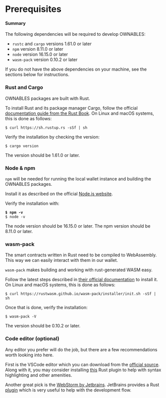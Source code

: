 # Prerequisites

#### Summary

The following dependencies will be required to develop OWNABLES:

* `rustc` and `cargo` versions 1.61.0 or later
* `npm` version 8.11.0 or later
* `node` version 16.15.0 or later
* `wasm-pack` version 0.10.2 or later

If you do not have the above dependencies on your machine, see the sections below for instructions.

### Rust and Cargo

OWNABLES packages are built with Rust.

To install Rust and its package manager Cargo, follow the official [documentation guide from the Rust Book](https://doc.rust-lang.org/cargo/getting-started/installation.html). On Linux and macOS systems, this is done as follows:

```shell-session
$ curl https://sh.rustup.rs -sSf | sh
```

Verify the installation by checking the version:

```shell-session
$ cargo version
```

The version should be 1.61.0 or later.

### Node & npm

`npm` will be needed for running the local wallet instance and building the OWNABLES packages.

Install it as described on the official [Node.js website](https://nodejs.org/en/download/).

Verify the installation with:

<pre class="language-shell-session"><code class="lang-shell-session"><strong>$ npm -v
</strong>$ node -v
</code></pre>

The node version should be 16.15.0 or later. The npm version should be 8.11.0 or later.

### wasm-pack

The smart contracts written in Rust need to be compiled to WebAssembly. This way we can easily interact with them in our wallet.

`wasm-pack` makes building and working with rust-generated WASM easy.&#x20;

Follow the latest steps described in [their official documentation](https://rustwasm.github.io/wasm-pack/installer/) to install it. On Linux and macOS systems, this is done as follows:

```shell-session
$ curl https://rustwasm.github.io/wasm-pack/installer/init.sh -sSf | sh
```

Once that is done, verify the installation:

```shell-session
$ wasm-pack -V
```

The version should be 0.10.2 or later.

### Code editor (optional)

Any editor you prefer will do the job, but there are a few recommendations worth looking into here.

First is the VSCode editor which you can download from the [official source](https://code.visualstudio.com/). Along with it, you may consider installing [this](https://marketplace.visualstudio.com/items?itemName=rust-lang.rust) Rust plugin to help with syntax highlighting and other amenities.

Another great pick is the [WebStorm by Jetbrains](https://www.jetbrains.com/webstorm/). JetBrains provides a Rust [plugin](https://intellij-rust.github.io/) which is very useful to help with the development flow.
